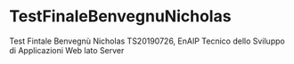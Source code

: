 # TestFinaleBenvegnuNicholas
Test Fintale Benvegnù Nicholas TS20190726, EnAIP Tecnico dello Sviluppo di Applicazioni Web lato Server
